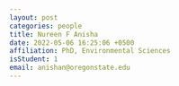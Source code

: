 ```yaml
---
layout: post
categories: people
title: Nureen F Anisha
date: 2022-05-06 16:25:06 +0500
affiliation: PhD, Environmental Sciences
isStudent: 1
email: anishan@oregonstate.edu
---
```

